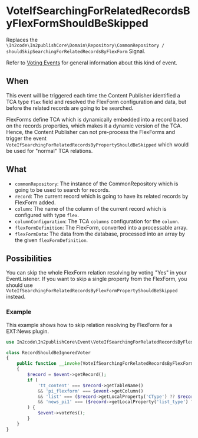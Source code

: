 # VoteIfSearchingForRelatedRecordsByFlexFormShouldBeSkipped

Replaces
the `\In2code\In2publishCore\Domain\Repository\CommonRepository / shouldSkipSearchingForRelatedRecordsByFlexForm`
Signal.

Refer to [Voting Events](Voting-Events.md) for general information about this kind of event.

## When

This event will be triggered each time the Content Publisher identified a TCA type `flex` field and resolved the
FlexForm configuration and data, but before the related records are going to be searched.

FlexForms define TCA which is dynamically embedded into a record based on the records properties, which makes it a
dynamic version of the TCA. Hence, the Content Publisher can not pre-process the FlexForms and trigger the
event `VoteIfSearchingForRelatedRecordsByPropertyShouldBeSkipped` which would be used for "normal" TCA relations.

## What

* `commonRepository`: The instance of the CommonRepository which is going to be used to search for records.
* `record`: The current record which is going to have its related records by FlexForm added.
* `column`: The name of the column of the current record which is configured with type `flex`.
* `columnConfiguration`: The TCA `columns` configuration for the `column`.
* `flexFormDefinition`: The FlexForm, converted into a processable array.
* `flexFormData`: The data from the database, processed into an array by the given `flexFormDefinition`.

## Possibilities

You can skip the whole FlexForm relation resolving by voting "Yes" in your EventListener. If you want to skip a single
property from the FlexForm, you should use `VoteIfSearchingForRelatedRecordsByFlexFormPropertyShouldBeSkipped` instead.

### Example

This example shows how to skip relation resolving by FlexForm for a EXT:News plugin.

```php
use In2code\In2publishCore\Event\VoteIfSearchingForRelatedRecordsByFlexFormShouldBeSkipped;

class RecordShouldBeIgnoredVoter
{
    public function __invoke(VoteIfSearchingForRelatedRecordsByFlexFormShouldBeSkipped $event): void
    {
        $record = $event->getRecord();
        if (
            'tt_content' === $record->getTableName()
            && 'pi_flexform' === $event->getColumn()
            && 'list' === ($record->getLocalProperty('CType') ?? $record->getForeignProperty('CType'))
            && 'news_pi1' === ($record->getLocalProperty('list_type') ?? $record->getForeignProperty('list_type'))
        ) {
            $event->voteYes();
        }
    }
}
```
